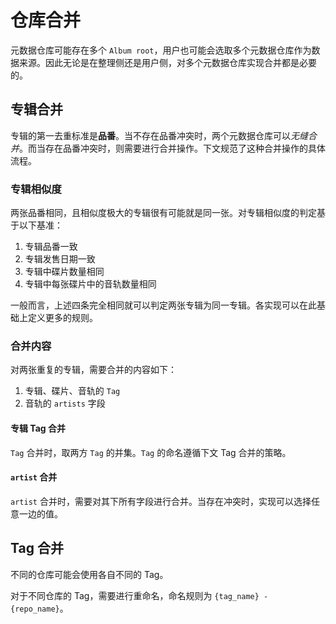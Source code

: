 # 仓库合并

元数据仓库可能存在多个 `Album root`，用户也可能会选取多个元数据仓库作为数据来源。因此无论是在整理侧还是用户侧，对多个元数据仓库实现合并都是必要的。

## 专辑合并

专辑的第一去重标准是**品番**。当不存在品番冲突时，两个元数据仓库可以*无缝合并*。而当存在品番冲突时，则需要进行合并操作。下文规范了这种合并操作的具体流程。

### 专辑相似度

两张品番相同，且相似度极大的专辑很有可能就是同一张。对专辑相似度的判定基于以下基准：

1. 专辑品番一致
2. 专辑发售日期一致
3. 专辑中碟片数量相同
4. 专辑中每张碟片中的音轨数量相同

一般而言，上述四条完全相同就可以判定两张专辑为同一专辑。各实现可以在此基础上定义更多的规则。

### 合并内容

对两张重复的专辑，需要合并的内容如下：

1. 专辑、碟片、音轨的 `Tag`
2. 音轨的 `artists` 字段

#### 专辑 Tag 合并

`Tag` 合并时，取两方 `Tag` 的并集。`Tag` 的命名遵循下文 Tag 合并的策略。

#### `artist` 合并

`artist` 合并时，需要对其下所有字段进行合并。当存在冲突时，实现可以选择任意一边的值。

## Tag 合并

不同的仓库可能会使用各自不同的 Tag。

对于不同仓库的 Tag，需要进行重命名，命名规则为 `{tag_name} - {repo_name}`。
